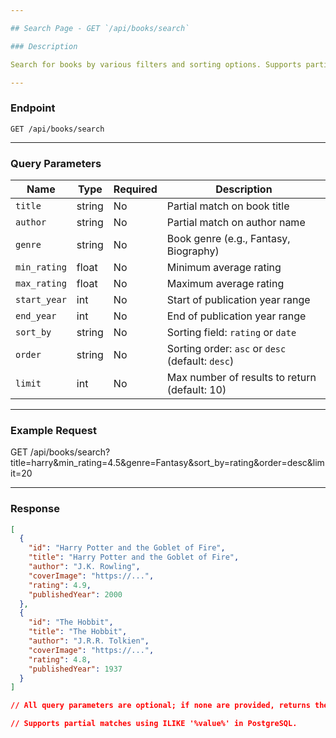 ```yaml
---

## Search Page - GET `/api/books/search`

### Description

Search for books by various filters and sorting options. Supports partial matching of title and author, as well as filtering by genre, rating range, publication year range, and sorting by rating or date.

---
```


### Endpoint

`GET /api/books/search`

---

### Query Parameters

| Name         | Type   | Required | Description |
|--------------|--------|----------|-------------|
| `title`      | string | No       | Partial match on book title |
| `author`     | string | No       | Partial match on author name |
| `genre`      | string | No       | Book genre (e.g., Fantasy, Biography) |
| `min_rating` | float  | No       | Minimum average rating |
| `max_rating` | float  | No       | Maximum average rating |
| `start_year` | int    | No       | Start of publication year range |
| `end_year`   | int    | No       | End of publication year range |
| `sort_by`    | string | No       | Sorting field: `rating` or `date` |
| `order`      | string | No       | Sorting order: `asc` or `desc` (default: `desc`) |
| `limit`      | int    | No       | Max number of results to return (default: 10) |

---

### Example Request

GET /api/books/search?title=harry&min_rating=4.5&genre=Fantasy&sort_by=rating&order=desc&limit=20


---

### Response

```json
[
  {
    "id": "Harry Potter and the Goblet of Fire",
    "title": "Harry Potter and the Goblet of Fire",
    "author": "J.K. Rowling",
    "coverImage": "https://...",
    "rating": 4.9,
    "publishedYear": 2000
  },
  {
    "id": "The Hobbit",
    "title": "The Hobbit",
    "author": "J.R.R. Tolkien",
    "coverImage": "https://...",
    "rating": 4.8,
    "publishedYear": 1937
  }
]

// All query parameters are optional; if none are provided, returns the latest published books sorted by date descending.

// Supports partial matches using ILIKE '%value%' in PostgreSQL.